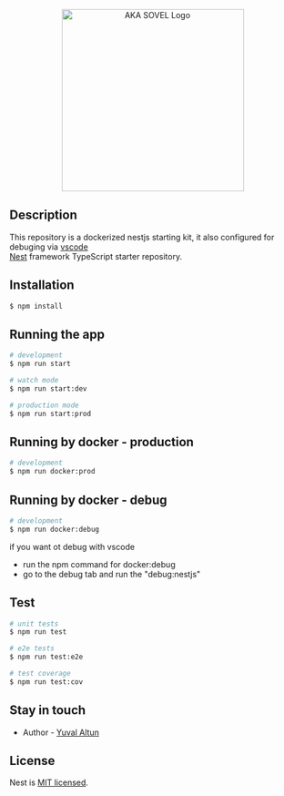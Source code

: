 <p align="center">
  <a href="https://www.linkedin.com/in/yuval-altun/" target="blank"><img src="https://svgshare.com/i/XfV.svg" width="320" alt="AKA SOVEL Logo" /></a>
</p>

[circleci-image]: https://img.shields.io/circleci/build/github/nestjs/nest/master?token=abc123def456
[circleci-url]: https://circleci.com/gh/nestjs/nest


## Description

This repository is a dockerized nestjs starting kit, it also configured for debuging via [vscode](https://code.visualstudio.com/)
</br>
[Nest](https://github.com/nestjs/nest) framework TypeScript starter repository.



## Installation

```bash
$ npm install
```

## Running the app

```bash
# development
$ npm run start

# watch mode
$ npm run start:dev

# production mode
$ npm run start:prod
```

## Running by docker - production

```bash
# development
$ npm run docker:prod

```

## Running by docker - debug

```bash
# development
$ npm run docker:debug
```
if you want ot debug with vscode <br>
- run the npm command for docker:debug <br>
- go to the debug tab and run the "debug:nestjs"
## Test

```bash
# unit tests
$ npm run test

# e2e tests
$ npm run test:e2e

# test coverage
$ npm run test:cov
```


## Stay in touch

- Author - [Yuval Altun](https://www.linkedin.com/in/yuval-altun/)

## License

Nest is [MIT licensed](LICENSE).
